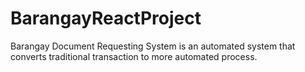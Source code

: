 # BarangayReactProject
Barangay Document Requesting System is an automated system that converts traditional transaction to more automated process.
